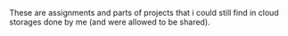 These are assignments and parts of projects that i could still find in cloud storages done by me (and were allowed to be shared).
